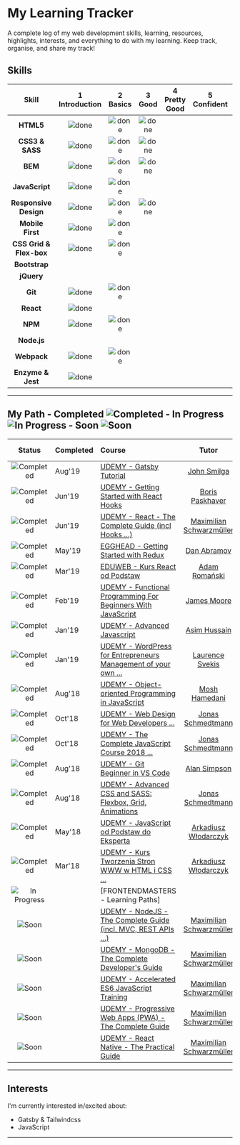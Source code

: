 # My Learning Tracker

A complete log of my web development skills, learning, resources, highlights, interests, and everything to do with my learning. Keep track, organise, and share my track!

## Skills

[done]: https://user-images.githubusercontent.com/10099150/48672227-1c8e2980-eb2b-11e8-89ee-07cfaac6399f.png "Done"

|          Skill          | 1<br>Introduction |  2<br>Basics  |   3<br>Good   | 4<br>Pretty Good | 5<br>Confident | 6<br>Awesome |
| :---------------------: | :---------------: | :-----------: | :-----------: | :--------------: | :------------: | :----------: |
|        **HTML5**        |   ![done][done]   | ![done][done] | ![done][done] |                  |                |              |
|     **CSS3 & SASS**     |   ![done][done]   | ![done][done] | ![done][done] |                  |                |              |
|         **BEM**         |   ![done][done]   | ![done][done] | ![done][done] |                  |                |              |
|     **JavaScript**      |   ![done][done]   | ![done][done] |               |                  |                |              |
|  **Responsive Design**  |   ![done][done]   | ![done][done] | ![done][done] |                  |                |              |
|    **Mobile First**     |   ![done][done]   | ![done][done] |               |                  |                |              |
| **CSS Grid & Flex-box** |   ![done][done]   | ![done][done] |               |                  |                |              |
|      **Bootstrap**      |                   |               |               |                  |                |              |
|       **jQuery**        |                   |               |               |                  |                |              |
|         **Git**         |   ![done][done]   | ![done][done] |               |                  |                |              |
|        **React**        |   ![done][done]   |               |               |                  |                |              |
|         **NPM**         |   ![done][done]   | ![done][done] |               |                  |                |              |
|       **Node.js**       |                   |               |               |                  |                |              |
|       **Webpack**       |   ![done][done]   | ![done][done] |               |                  |                |              |
|    **Enzyme & Jest**    |   ![done][done]   |               |               |                  |                |              |

---

## My Path - Completed ![Completed][completed] - In Progress ![In Progress][in progress] - Soon ![Soon][soon]

[//]: # "Status images"
[completed]: https://user-images.githubusercontent.com/10099150/48672227-1c8e2980-eb2b-11e8-89ee-07cfaac6399f.png "Completed"
[in progress]: https://user-images.githubusercontent.com/10099150/48672235-329bea00-eb2b-11e8-8af1-908930f14f0e.png "In Progress"
[soon]: https://user-images.githubusercontent.com/10099150/48672298-1b113100-eb2c-11e8-8d25-b40b13d64637.png "Soon"

|           Status            | Completed | Course                                                           |           Tutor            | My Review |
| :-------------------------: | :-------- | :--------------------------------------------------------------- | :------------------------: | :-------: |
|   ![Completed][completed]   | Aug'19    | [UDEMY - Gatsby Tutorial]                                        |       [John Smilga]        |
|   ![Completed][completed]   | Jun'19    | [UDEMY - Getting Started with React Hooks]                       |     [Boris Paskhaver]      |
|   ![Completed][completed]   | Jun'19    | [UDEMY - React - The Complete Guide (incl Hooks ...)]            | [Maximilian Schwarzmüller] |
|   ![Completed][completed]   | May'19    | [EGGHEAD - Getting Started with Redux]                           |       [Dan Abramov]        |           |
|   ![Completed][completed]   | Mar'19    | [EDUWEB - Kurs React od Podstaw]                                 |      [Adam Romański]       |           |
|   ![Completed][completed]   | Feb'19    | [UDEMY - Functional Programming For Beginners With JavaScript]   |       [James Moore]        |           |
|   ![Completed][completed]   | Jan'19    | [UDEMY - Advanced Javascript]                                    |       [Asim Hussain]       |           |
|   ![Completed][completed]   | Jan'19    | [UDEMY - WordPress for Entrepreneurs Management of your own ...] |     [Laurence Svekis]      |           |
|   ![Completed][completed]   | Aug'18    | [UDEMY - Object-oriented Programming in JavaScript]              |      [Mosh Hamedani]       |           |
|   ![Completed][completed]   | Oct'18    | [UDEMY - Web Design for Web Developers ...]                      |    [Jonas Schmedtmann]     |           |
|   ![Completed][completed]   | Oct'18    | [UDEMY - The Complete JavaScript Course 2018 ...]                |    [Jonas Schmedtmann]     |           |
|   ![Completed][completed]   | Aug'18    | [UDEMY - Git Beginner in VS Code]                                |       [Alan Simpson]       |           |
|   ![Completed][completed]   | Aug'18    | [UDEMY - Advanced CSS and SASS: Flexbox, Grid, Animations]       |    [Jonas Schmedtmann]     |           |
|   ![Completed][completed]   | May'18    | [UDEMY - JavaScript od Podstaw do Eksperta]                      |   [Arkadiusz Włodarczyk]   |           |
|   ![Completed][completed]   | Mar'18    | [UDEMY - Kurs Tworzenia Stron WWW w HTML i CSS ...]              |   [Arkadiusz Włodarczyk]   |           |
| ![In Progress][in progress] |           | [FRONTENDMASTERS - Learning Paths]                               |                            |           |
|        ![Soon][soon]        |           | [UDEMY - NodeJS - The Complete Guide (incl. MVC, REST APIs ...)] | [Maximilian Schwarzmüller] |           |
|        ![Soon][soon]        |           | [UDEMY - MongoDB - The Complete Developer's Guide]               | [Maximilian Schwarzmüller] |           |
|        ![Soon][soon]        |           | [UDEMY - Accelerated ES6 JavaScript Training]                    | [Maximilian Schwarzmüller] |           |
|        ![Soon][soon]        |           | [UDEMY - Progressive Web Apps (PWA) - The Complete Guide]        | [Maximilian Schwarzmüller] |           |
|        ![Soon][soon]        |           | [UDEMY - React Native - The Practical Guide]                     | [Maximilian Schwarzmüller] |           |

[//]: # "Reference links to courses"
[frontendmasters - learning path]: https://frontendmasters.com/
[udemy - gatsby tutorial]: https://www.udemy.com/gatsby-tutorial-and-projects-course/
[udemy - getting started with react hooks]: https://www.udemy.com/getting-started-with-react-hooks/
[udemy - react - the complete guide (incl hooks ...)]: https://www.udemy.com/react-the-complete-guide-incl-redux/
[egghead - getting started with redux]: https://egghead.io/courses/getting-started-with-redux
[eduweb - kurs react od podstaw]: https://eduweb.pl/kursy/javascript/react-od-podstaw.html
[udemy - functional programming for beginners with javascript]: https://www.udemy.com/functional-programming-for-beginners-with-javascript/
[udemy - advanced javascript]: https://www.udemy.com/javascript-advanced/
[udemy - wordpress for entrepreneurs management of your own ...]: https://www.udemy.com/wordpress-for-business-management-of-your-own-website/
[udemy - object-oriented programming in javascript]: https://www.udemy.com/javascript-object-oriented-programming/
[udemy - web design for web developers ...]: https://www.udemy.com/web-design-secrets/
[udemy - the complete javascript course 2018 ...]: https://www.udemy.com/the-complete-javascript-course/
[udemy - git beginner in vs code]: https://www.udemy.com/draft/1249876/
[udemy - advanced css and sass: flexbox, grid, animations]: https://www.udemy.com/advanced-css-and-sass/
[udemy - javascript od podstaw do eksperta]: https://www.udemy.com/javascript-od-podstaw-do-eksperta/
[udemy - kurs tworzenia stron www w html i css ...]: https://www.udemy.com/kurs-tworzenia-stron-www-w-html-i-css-od-podstaw-do-eksperta/
[udemy - nodejs - the complete guide (incl. mvc, rest apis ...)]: https://www.udemy.com/course/nodejs-the-complete-guide/?couponCode=ACAD_W
[udemy - mongodb - the complete developer's guide]: https://www.udemy.com/mongodb-the-complete-developers-guide/?couponCode=ACAD_W
[udemy - accelerated es6 javascript training]: https://www.udemy.com/es6-bootcamp-next-generation-javascript/?couponCode=ACAD_W
[udemy - progressive web apps (pwa) - the complete guide]: https://www.udemy.com/course/progressive-web-app-pwa-the-complete-guide/?couponCode=ACAD_W
[udemy - react native - the practical guide]: https://www.udemy.com/react-native-the-practical-guide/?couponCode=ACAD_W
[//]: # "Reference links to tutors"
[john smilga]: https://www.udemy.com/user/janis-smilga-3/
[boris paskhaver]: https://www.udemy.com/user/borispaskhaver/
[dan abramov]: https://egghead.io/instructors/dan-abramov
[adam romański]: https://eduweb.pl/autor/adam-romanski
[james moore]: https://www.udemy.com/user/knowthen/
[asim hussain]: https://www.udemy.com/user/asimhussain/
[laurence svekis]: https://www.udemy.com/user/lars51/
[dawid polsakiewicz]: https://www.udemy.com/user/dawid-polsakiewicz/
[mosh hamedani]: https://programmingwithmosh.com/about/
[jonas schmedtmann]: https://www.udemy.com/user/jonasschmedtmann/
[alan simpson]: https://www.udemy.com/user/alan-simpson-8/
[arkadiusz włodarczyk]: https://www.udemy.com/user/arkadiuszwodarczyk/
[maximilian schwarzmüller]: https://www.udemy.com/user/maximilian-schwarzmuller/
[andrei neagoie]: https://www.udemy.com/user/andrei-neagoie/
[//]: # "Reference links to review"
[link 01]: https://iamnigelfrancis.com/posts/stanford/index.html
[link 02]: https://iamnigelfrancis.com/posts/francis-pizza-company/index.html

---

## Interests

I'm currently interested in/excited about:

- Gatsby & Tailwindcss
- JavaScript

---
